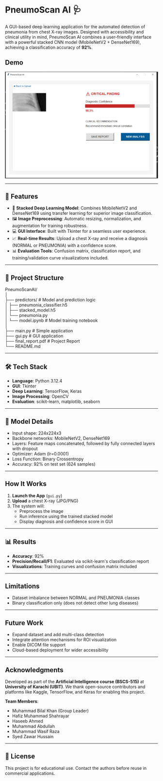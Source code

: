 # PneumoScan AI 🩺

A GUI-based deep learning application for the automated detection of pneumonia from chest X-ray images. Designed with accessibility and clinical utility in mind, PneumoScan AI combines a user-friendly interface with a powerful stacked CNN model (MobileNetV2 + DenseNet169), achieving a classification accuracy of **92%**.

## Demo

![App Screenshot Placeholder](https://github.com/mbilalkhan704/PneumoScan-AI/blob/main/Screenshot%20(163).png)

---

## 🧪 Features

- 🧠 **Stacked Deep Learning Model**: Combines MobileNetV2 and DenseNet169 using transfer learning for superior image classification.
- 🖼️ **Image Preprocessing**: Automatic resizing, normalization, and augmentation for training robustness.
- 💻 **GUI Interface**: Built with Tkinter for a seamless user experience.
- 📈 **Real-time Results**: Upload a chest X-ray and receive a diagnosis (NORMAL or PNEUMONIA) with a confidence score.
- 📊 **Evaluation Tools**: Confusion matrix, classification report, and training/validation curve visualizations included.

---

## 📁 Project Structure

PneumoScanAI/  
│  
├── predictors/ # Model and prediction logic  
│ ├── pneumonia_classifier.h5  
│ ├── stacked_model.h5  
│ └── pneumonia.py  
│ └── model.ipynb # Model training notebook  
│  
├── main.py # Simple application  
├── gui.py # GUI application  
├── final_report.pdf # Project Report  
└── README.md


---

## 🛠️ Tech Stack

- **Language**: Python 3.12.4
- **GUI**: Tkinter
- **Deep Learning**: TensorFlow, Keras
- **Image Processing**: OpenCV
- **Evaluation**: scikit-learn, matplotlib, seaborn

---

## 🧠 Model Details

- Input shape: 224x224x3
- Backbone networks: MobileNetV2, DenseNet169
- Layers: Feature maps concatenated, followed by fully connected layers with dropout
- Optimizer: Adam (lr=0.0001)
- Loss Function: Binary Crossentropy
- Accuracy: 92% on test set (624 samples)

---

## How It Works

1. **Launch the App** (`gui.py`)
2. **Upload** a chest X-ray (JPG/PNG)
3. The system will:
   - Preprocess the image
   - Run inference using the trained stacked model
   - Display diagnosis and confidence score in GUI

---

## 📊 Results

- **Accuracy**: 92%
- **Precision/Recall/F1**: Evaluated via scikit-learn's classification report
- **Visualizations**: Training curves and confusion matrix included

---

## Limitations

- Dataset imbalance between NORMAL and PNEUMONIA classes
- Binary classification only (does not detect other lung diseases)

---

## Future Work

- Expand dataset and add multi-class detection
- Integrate attention mechanisms for ROI visualization
- Enable DICOM file support
- Cloud-based deployment for wider accessibility

---

## Acknowledgments

Developed as part of the **Artificial Intelligence course (BSCS-515)** at **University of Karachi (UBIT)**. We thank open-source contributors and platforms like Kaggle, TensorFlow, and Keras for enabling this project.

**Team Members**:
- Muhammad Bilal Khan (Group Leader)
- Hafiz Muhammad Shahrayar
- Haseeb Ahmed
- Muhammad Abdullah
- Muhammad Wasif Raza
- Syed Zawar Hussain

---

## 📄 License

This project is for educational use. Contact the authors before reuse in commercial applications.

